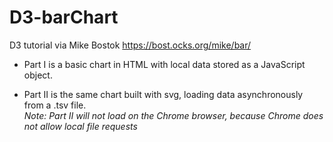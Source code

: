 # D3-barChart
D3 tutorial via Mike Bostok https://bost.ocks.org/mike/bar/

- Part I is a basic chart in HTML with local data stored as a JavaScript object.

- Part II is the same chart built with svg, loading data asynchronously from a .tsv file.  
  *Note: Part II will not load on the Chrome browser, because Chrome does not allow local file requests*
